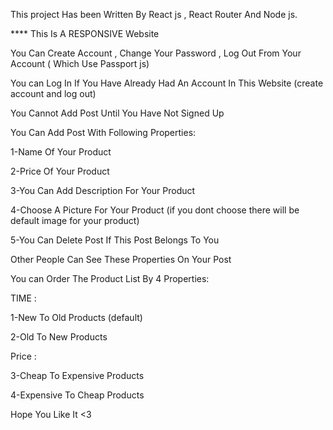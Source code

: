 This project Has been Written By React js , React Router And Node js.

**** This Is A RESPONSIVE Website

You Can Create Account , Change Your Password , Log Out From Your Account ( Which Use Passport js)

You can Log In If You Have Already Had An Account In This Website (create account and log out)

You Cannot Add Post Until You Have Not Signed Up

You Can Add Post With Following Properties:

1-Name Of Your Product

2-Price Of Your Product

3-You Can Add Description For Your Product

4-Choose A Picture For Your Product (if you dont choose there will be default image for your product)

5-You Can Delete Post If This Post Belongs To You

Other People Can See These Properties On Your Post

You can Order The Product List By 4 Properties:

TIME :

1-New To Old Products (default)

2-Old To New Products

Price :

3-Cheap To Expensive Products

4-Expensive To Cheap Products

Hope You Like It <3
